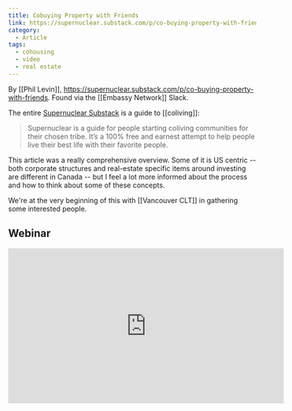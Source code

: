 ```yaml
---
title: Cobuying Property with Friends
link: https://supernuclear.substack.com/p/co-buying-property-with-friends
category:
  - Article
tags:
  - cohousing
  - video
  - real estate
---
```


By [[Phil Levin]], https://supernuclear.substack.com/p/co-buying-property-with-friends. Found via the [[Embassy Network]] Slack.

The entire [Supernuclear Substack](https://supernuclear.substack.com/) is a guide to [[coliving]]:
> Supernuclear is a guide for people starting coliving communities for their chosen tribe. It’s a 100% free and earnest attempt to help people live their best life with their favorite people.

This article was a really comprehensive overview. Some of it is US centric -- both corporate structures and real-estate specific items around investing are different in Canada -- but I feel a lot more informed about the process and how to think about some of these concepts.

We're at the very beginning of this with [[Vancouver CLT]] in gathering some interested people.

## Webinar

<iframe width="560" height="315" src="https://www.youtube-nocookie.com/embed/wZQJKmUNldU" frameborder="0" allow="accelerometer; autoplay; clipboard-write; encrypted-media; gyroscope; picture-in-picture" allowfullscreen></iframe>